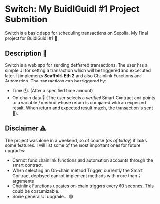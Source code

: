 # Switch: My BuidlGuidl #1 Project Submition
Switch is a basic dapp for scheduling transactions on Sepolia. My Final project for BuidlGuidl #1 🔮

## Description 📰

Switch is a web app for sending defferred transactions. The user has a simple UI for setting a transaction which will be triggered and excecuted later. It implements **Scaffold-Eth 2** and also Chainlink Functions and Automation. 
The transactions can be triggered by:
  - Time 🕐. (After a specified time amount)
  - On-chain data 📶 (The user selects a *verified* Smart Contract and points to a variable / method whose return is compared with an expected result. When return and expected result match, the transaction is sent 🚀).

## Disclaimer ⚠️

The project was done in a weekend, so of course (*as of today*) it lacks some features. I will list some of the most important ones for future upgrades:
- Cannot fund chainlink functions and automation accounts through the smart contract.
- When selecting an On-chain method Trigger, currently the Smart Contract deployed cannot implement methods with more than 2 arguments
- Chainlink Functions updates on-chain triggers every 60 seconds. This could be costumizable.
- Some general UI upgrade... 😅



